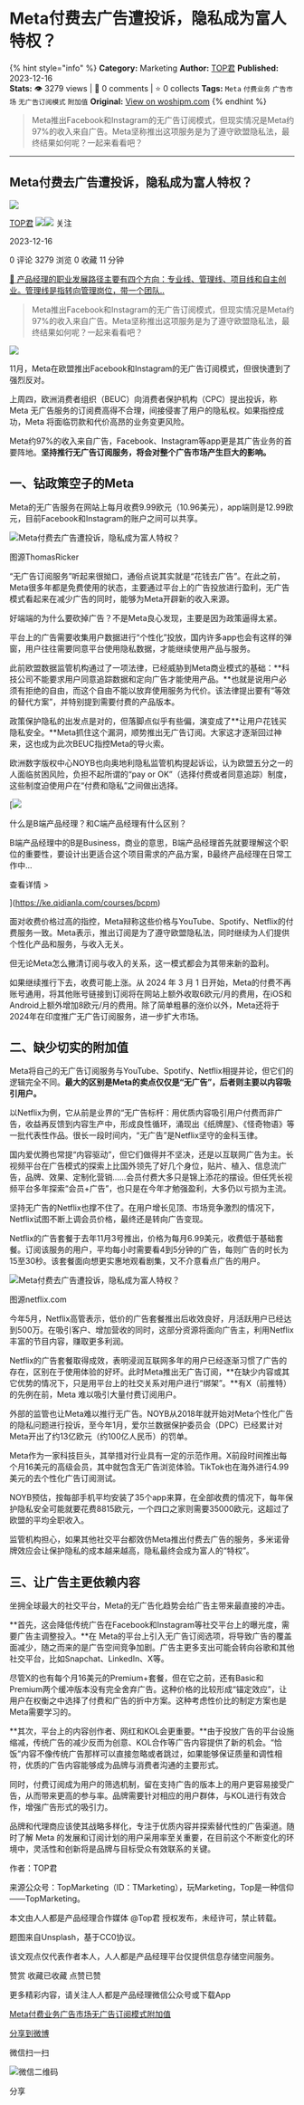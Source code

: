 # Meta付费去广告遭投诉，隐私成为富人特权？
{% hint style="info" %}
**Category:** Marketing
**Author:** [TOP君](https://www.woshipm.com/u/1079813)
**Published:** 2023-12-16  
**Stats:** 👁️ 3279 views | 💬 0 comments | ⭐ 0 collects
**Tags:** `Meta` `付费业务` `广告市场` `无广告订阅模式` `附加值`
**Original:** [View on woshipm.com](https://www.woshipm.com/marketing/5960398.html)
{% endhint %}
> Meta推出Facebook和Instagram的无广告订阅模式，但现实情况是Meta约97%的收入来自广告。Meta坚称推出这项服务是为了遵守欧盟隐私法，最终结果如何呢？一起来看看吧？

---

## Meta付费去广告遭投诉，隐私成为富人特权？

[![](https://static.woshipm.com/passportAvatar_20211220_155621.jpg?imageView2/1/w/72/h/72/q/100)](https://www.woshipm.com/u/1079813)

[TOP君](https://www.woshipm.com/u/1079813) ![](https://static.woshipm.com/tag/1122_1@2x.png)![](https://static.woshipm.com/tag/2105_1@2x.png) 关注

2023-12-16

0 评论 3279 浏览 0 收藏 11 分钟

[🔗 产品经理的职业发展路径主要有四个方向：专业线、管理线、项目线和自主创业。管理线是指转向管理岗位，带一个团队..](https://ke.qidianla.com/courses/90pm)

> Meta推出Facebook和Instagram的无广告订阅模式，但现实情况是Meta约97%的收入来自广告。Meta坚称推出这项服务是为了遵守欧盟隐私法，最终结果如何呢？一起来看看吧？

![](https://image.woshipm.com/2023/04/13/83f60e8c-d9e0-11ed-8440-00163e0b5ff3.jpg)

11月，Meta在欧盟推出Facebook和Instagram的无广告订阅模式，但很快遭到了强烈反对。

上周四，欧洲消费者组织（BEUC）向消费者保护机构（CPC）提出投诉，称 Meta 无广告服务的订阅费高得不合理，间接侵害了用户的隐私权。如果指控成功，Meta 将面临罚款和代价高昂的业务变更风险。

Meta约97%的收入来自广告，Facebook、Instagram等app更是其广告业务的首要阵地。**坚持推行无广告订阅服务，将会对整个广告市场产生巨大的影响。**

## 一、钻政策空子的Meta

Meta的无广告服务在网站上每月收费9.99欧元（10.96美元），app端则是12.99欧元，目前Facebook和Instagram的账户之间可以共享。

![Meta付费去广告遭投诉，隐私成为富人特权？](https://image.yunyingpai.com/wp/2023/12/1AwunN0ILvI1lWYUZaE3.jpg)

图源ThomasRicker

“无广告订阅服务”听起来很拗口，通俗点说其实就是“花钱去广告”。在此之前，Meta很多年都是免费使用的状态，主要通过平台上的广告投放进行盈利，无广告模式看起来在减少广告的同时，能够为Meta开辟新的收入来源。

好端端的为什么要砍掉广告？不是Meta良心发现，主要是因为政策逼得太紧。

平台上的广告需要收集用户数据进行“个性化”投放，国内许多app也会有这样的弹窗，用户往往需要同意平台使用隐私数据，才能继续使用产品与服务。

此前欧盟数据监管机构通过了一项法律，已经威胁到Meta商业模式的基础：**科技公司不能要求用户同意追踪数据和定向广告才能使用产品。**也就是说用户必须有拒绝的自由，而这个自由不能以放弃使用服务为代价。该法律提出要有“等效的替代方案”，并特别提到需要付费的产品版本。

政策保护隐私的出发点是对的，但落脚点似乎有些偏，演变成了**让用户花钱买隐私安全。**Meta抓住这个漏洞，顺势推出无广告订阅。大家这才逐渐回过神来，这也成为此次BEUC指控Meta的导火索。

欧洲数字版权中心NOYB也向奥地利隐私监管机构提起诉讼，认为欧盟五分之一的人面临贫困风险，负担不起所谓的“pay or OK”（选择付费或者同意追踪）制度，这些制度迫使用户在“付费和隐私”之间做出选择。

[![](https://image.woshipm.com/2023/07/27/6f50fd24-2c7f-11ee-875d-00163e0b5ff3.png)

什么是B端产品经理？和C端产品经理有什么区别？

B端产品经理中的B是Business，商业的意思，B端产品经理首先就要理解这个职位的重要性，要设计出更适合这个项目需求的产品方案，B最终产品经理在日常工作中...

查看详情 >

](https://ke.qidianla.com/courses/bcpm)

面对收费价格过高的指控，Meta辩称这些价格与YouTube、Spotify、Netflix的付费服务一致。Meta表示，推出订阅是为了遵守欧盟隐私法，同时继续为人们提供个性化产品和服务，与收入无关。

但无论Meta怎么撇清订阅与收入的关系，这一模式都会为其带来新的盈利。

如果继续推行下去，收费可能上涨。从 2024 年 3 月 1 日开始，Meta的付费不再账号通用，将其他账号链接到订阅将在网站上额外收取6欧元/月的费用，在iOS和Android上额外增加8欧元/月的费用。除了简单粗暴的涨价以外，Meta还将于2024年在印度推广无广告订阅服务，进一步扩大市场。

## 二、缺少切实的附加值

Meta将自己的无广告订阅服务与YouTube、Spotify、Netflix相提并论，但它们的逻辑完全不同。**最大的区别是Meta的卖点仅仅是“无广告”，后者则主要以内容吸引用户。**

以Netflix为例，它从前是业界的“无广告标杆：用优质内容吸引用户付费而非广告，收益再反馈到内容生产中，形成良性循环，涌现出《纸牌屋》、《怪奇物语》等一批代表性作品。很长一段时间内，“无广告”是Netflix坚守的金科玉律。

国内爱优腾也常提“内容驱动”，但它们做得并不坚决，还是以互联网广告为主。长视频平台在广告模式的探索上比国外领先了好几个身位，贴片、植入、信息流广告，品牌、效果、定制化营销……会员付费大多只是锦上添花的摆设。但任凭长视频平台多年探索“会员+广告”，也只是在今年才勉强盈利，大多仍以亏损为主流。

坚持无广告的Netflix也撑不住了。在用户增长见顶、市场竞争激烈的情况下，Netflix试图不断上调会员价格，最终还是转向广告变现。

Netflix的广告套餐于去年11月3号推出，价格为每月6.99美元，收费低于基础套餐。订阅该服务的用户，平均每小时需要看4到5分钟的广告，每则广告的时长为15至30秒。该套餐面向想更实惠地观看剧集，又不介意看点广告的用户。

![Meta付费去广告遭投诉，隐私成为富人特权？](https://image.yunyingpai.com/wp/2023/12/qkcv9HfcvP8oumgHpZOx.png)

图源netflix.com

今年5月，Netflix高管表示，低价的广告套餐推出后收效良好，月活跃用户已经达到500万。在吸引客户、增加营收的同时，这部分资源将面向广告主，利用Netflix丰富的节目内容，赚取更多利润。

Netflix的广告套餐取得成效，表明浸润互联网多年的用户已经逐渐习惯了广告的存在，区别在于使用体验的好坏。此时Meta推出无广告订阅，**在缺少内容或其它优势的情况下，只是用平台上的社交关系对用户进行“绑架”。**有X（前推特）的先例在前，Meta 难以吸引大量付费订阅用户。

外部的监管也让Meta难以推行无广告。NOYB从2018年就开始对Meta个性化广告的隐私问题进行投诉，至今年1月，爱尔兰数据保护委员会（DPC）已经累计对Meta开出了约13亿欧元（约100亿人民币）的罚单。

Meta作为一家科技巨头，其举措对行业具有一定的示范作用。X前段时间推出每个月16美元的高级会员，其中就包含无广告浏览体验。TikTok也在海外进行4.99美元的去个性化广告订阅测试。

NOYB预估，按每部手机平均安装了35个app来算，在全部收费的情况下，每年保护隐私安全可能就要花费8815欧元，一个四口之家则需要35000欧元，这超过了欧盟的平均全职收入。

监管机构担心，如果其他社交平台都效仿Meta推出付费去广告的服务，多米诺骨牌效应会让保护隐私的成本越来越高，隐私最终会成为富人的“特权”。

## 三、让广告主更依赖内容

坐拥全球最大的社交平台，Meta的无广告化趋势会给广告主带来最直接的冲击。

**首先，这会降低传统广告在Facebook和Instagram等社交平台上的曝光度，需要广告主调整投入。**在 Meta的平台上引入无广告订阅选项，将导致广告的覆盖面减少，随之而来的是广告空间竞争加剧。广告主更多支出可能会转向谷歌和其他社交平台，比如Snapchat、LinkedIn、X等。

尽管X的也有每个月16美元的Premium+套餐，但在它之前，还有Basic和Premium两个缓冲版本没有完全舍弃广告。这种价格的比较形成“锚定效应”，让用户在权衡之中选择了付费和广告的折中方案。这种考虑性价比的制定方案也是Meta需要学习的。

**其次，平台上的内容创作者、网红和KOL会更重要。**由于投放广告的平台设施缩减，传统广告的减少反而为创意、KOL合作等广告内容提供了新的机会。“恰饭”内容不像传统广告那样可以直接忽略或者跳过，如果能够保证质量和调性相符，优质的广告内容能够成为品牌与消费者沟通的主要形式。

同时，付费订阅成为用户的筛选机制，留在支持广告的版本上的用户更容易接受广告，从而带来更高的参与率。品牌需要针对相应的用户群体，与KOL进行有效合作，增强广告形式的吸引力。

品牌和代理商应该使其战略多样化，专注于优质内容并探索替代性的广告渠道。随时了解 Meta 的发展和订阅计划的用户采用率至关重要，在目前这个不断变化的环境中，灵活性和创新将是品牌与目标受众有效联系的关键。

作者：TOP君

来源公众号：TopMarketing（ID：TMarketing），玩Marketing，Top是一种信仰——TopMarketing。

本文由人人都是产品经理合作媒体 @Top君 授权发布，未经许可，禁止转载。

题图来自Unsplash，基于CC0协议。

该文观点仅代表作者本人，人人都是产品经理平台仅提供信息存储空间服务。

赞赏 收藏已收藏 点赞已赞

更多精彩内容，请关注人人都是产品经理微信公众号或下载App

[Meta](https://www.woshipm.com/tag/meta)[付费业务](https://www.woshipm.com/tag/%e4%bb%98%e8%b4%b9%e4%b8%9a%e5%8a%a1)[广告市场](https://www.woshipm.com/tag/%e5%b9%bf%e5%91%8a%e5%b8%82%e5%9c%ba)[无广告订阅模式](https://www.woshipm.com/tag/%e6%97%a0%e5%b9%bf%e5%91%8a%e8%ae%a2%e9%98%85%e6%a8%a1%e5%bc%8f)[附加值](https://www.woshipm.com/tag/%e9%99%84%e5%8a%a0%e5%80%bc)

[分享到微博](https://service.weibo.com/share/share.php?appkey=2775287854&title=Meta付费去广告遭投诉，隐私成为富人特权？&url=https://www.woshipm.com/marketing/5960398.html&pic=https://image.woshipm.com/2023/04/13/83f60e8c-d9e0-11ed-8440-00163e0b5ff3.jpg)

微信扫一扫

![微信二维码](https://api.pwmqr.com/qrcode/create/?url=https://www.woshipm.com/marketing/5960398.html)

分享